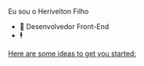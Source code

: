Eu sou o Herivelton Filho
- 🔭 Desenvolvedor Front-End
- 🕴️

<div align="center">
  <a href="https://github.com/HeriveltonFH">
</div>

Here are some ideas to get you started:



